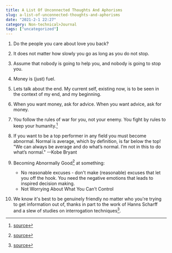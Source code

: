 ```yaml
---
title: A List Of Unconnected Thoughts And Aphorisms
slug: a-list-of-unconnected-thoughts-and-aphorisms
date: "2021-2-1 22:27"
category: Non-technical>Journal
tags: ["uncategorized"]
---
```


1.  Do the people you care about love you back?

2.  It does not matter how slowly you go as long as you do not stop.

3.  Assume that nobody is going to help you, and nobody is going to stop you.

4.  Money is (just) fuel.

5.  Lets talk about the end. My current self, existing now, is to be seen in
    the context of my end, and my beginning.

6.  When you want money, ask for advice. When you want advice, ask for money.

7.  You follow the rules of war for you, not your enemy. You fight by rules to
    keep your
    humanity.[^1]

8.  If you want to be a top performer in any field you must become abnormal.
    Normal is average, which by definition, is far below the top! "We can always
    be average and do what’s normal. I’m not in this to do what’s normal."
    --Kobe Bryant

9.  Becoming Abnormally Good[^2] at something:

    - No reasonable excuses - don't make (reasonable) excuses that let you off the hook. You need the negative emotions that leads to inspired decision making.
    - Not Worrying About What You Can’t Control

10. We know it's best to be genuinely friendly no matter who you're trying to
    get information out of, thanks in part to the work of Hanns Scharff and a
    slew of studies on interrogation
    techniques[^3].

[^1]: [source](https://www.globalo.com/history-wwii-charlie-brown-franz-stigler-incident/)
[^2]: [source](https://capitalandgrowth.org/answers/Article/3217401/Become-Abnormal)
[^3]: [source](https://psmag.com/social-justice/nazi-interrogator-revealed-value-kindness-84747)
